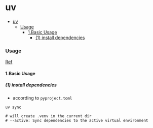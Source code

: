 # uv


<!-- @import "[TOC]" {cmd="toc" depthFrom=1 depthTo=6 orderedList=false} -->

<!-- code_chunk_output -->

- [uv](#uv)
    - [Usage](#usage)
      - [1.Basic Usage](#1basic-usage)
        - [(1) install dependencies](#1-install-dependencies)

<!-- /code_chunk_output -->


### Usage

[Ref](https://docs.astral.sh/uv/guides/)

#### 1.Basic Usage

##### (1) install dependencies
* according to `pyproject.toml`
```shell
uv sync

# will create .venv in the current dir
# --active: Sync dependencies to the active virtual environment
```